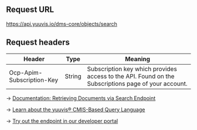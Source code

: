 ## Request URL
https://api.yuuvis.io/dms-core/objects/search

## Request headers
| Header                    | Type   | Meaning                                                                                             |
|---------------------------|--------|-----------------------------------------------------------------------------------------------------|
| Ocp-Apim-Subscription-Key | String | Subscription key which provides access to the API. Found on the Subscriptions page of your account. |

&rarr; [Documentation: Retrieving Documents via Search Endpoint](https://github.com/yuuvis/Documentation/wiki/Retrieve-documents#RetrievingDocumentsviaCoreAPI-RetrievingDocumentsviaSearchEndpoint)

&rarr; [Learn about the yuuvis® CMIS-Based Query Language](https://github.com/yuuvis/Documentation/wiki/Query-language)

&rarr; [Try out the endpoint in our developer portal](https://yuuvis.io/Apis/Endpoints/dms-core-api)
